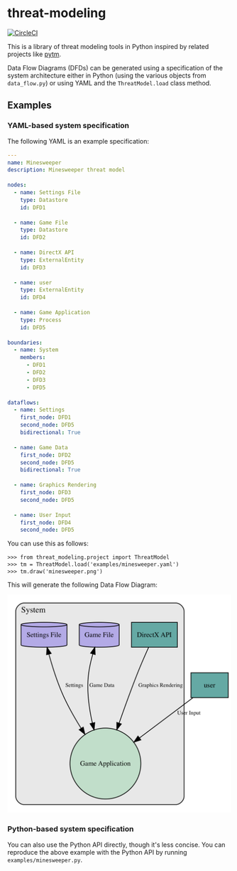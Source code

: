 # threat-modeling
[![CircleCI](https://circleci.com/gh/redshiftzero/threat-modeling.svg?style=svg)](https://circleci.com/gh/redshiftzero/threat-modeling)

This is a library of threat modeling tools in Python inspired by related projects like [pytm](https://github.com/izar/pytm).

Data Flow Diagrams (DFDs) can be generated using a specification of the system architecture either in Python (using the various objects from `data_flow.py`) or using YAML and the `ThreatModel.load` class method.

## Examples

### YAML-based system specification

The following YAML is an example specification:

```yaml
---
name: Minesweeper
description: Minesweeper threat model

nodes:
  - name: Settings File
    type: Datastore
    id: DFD1
  
  - name: Game File
    type: Datastore
    id: DFD2

  - name: DirectX API
    type: ExternalEntity
    id: DFD3

  - name: user
    type: ExternalEntity
    id: DFD4

  - name: Game Application
    type: Process
    id: DFD5

boundaries:
  - name: System
    members: 
      - DFD1
      - DFD2
      - DFD3
      - DFD5

dataflows:
  - name: Settings
    first_node: DFD1
    second_node: DFD5
    bidirectional: True
  
  - name: Game Data
    first_node: DFD2
    second_node: DFD5
    bidirectional: True

  - name: Graphics Rendering
    first_node: DFD3
    second_node: DFD5
  
  - name: User Input
    first_node: DFD4
    second_node: DFD5
```

You can use this as follows:

```
>>> from threat_modeling.project import ThreatModel
>>> tm = ThreatModel.load('examples/minesweeper.yaml')
>>> tm.draw('minesweeper.png')
```

This will generate the following Data Flow Diagram:

![alt text](docs/images/minesweeper.png)

### Python-based system specification

You can also use the Python API directly, though it's less concise. You can reproduce the above example with the Python API by running `examples/minesweeper.py`.
